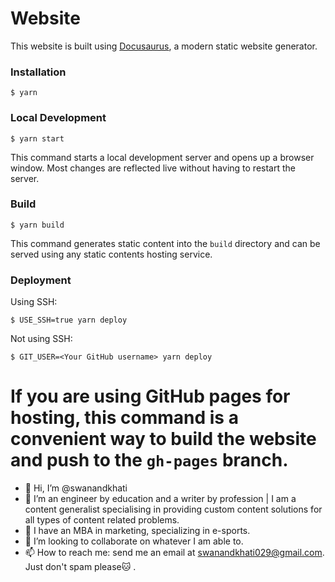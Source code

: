 # Website

This website is built using [Docusaurus](https://docusaurus.io/), a modern static website generator.

### Installation

```
$ yarn
```

### Local Development

```
$ yarn start
```

This command starts a local development server and opens up a browser window. Most changes are reflected live without having to restart the server.

### Build

```
$ yarn build
```

This command generates static content into the `build` directory and can be served using any static contents hosting service.

### Deployment

Using SSH:

```
$ USE_SSH=true yarn deploy
```

Not using SSH:

```
$ GIT_USER=<Your GitHub username> yarn deploy
```

If you are using GitHub pages for hosting, this command is a convenient way to build the website and push to the `gh-pages` branch.
=======
- 👋 Hi, I’m @swanandkhati
- 👀 I’m an engineer by education and a writer by profession | I am a content generalist specialising in providing custom content solutions for all types of content related problems.
- 🌱 I have an MBA in marketing, specializing in e-sports.
- 💞️ I’m looking to collaborate on whatever I am able to.
- 📫 How to reach me: send me an email at swanandkhati029@gmail.com. Just don't spam please🐱 .

<!---
swanandkhati/swanandkhati is a ✨ special ✨ repository because its `README.md` (this file) appears on your GitHub profile.
You can click the Preview link to take a look at your changes.
--->

